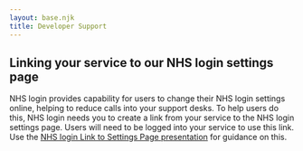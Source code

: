 ```yaml
---
layout: base.njk
title: Developer Support
---
```


 ## Linking your service to our NHS login settings page
 NHS login provides capability for users to change their NHS login settings online, helping to reduce calls into your support desks. To help users do this, NHS login needs you to create a link from your service to the NHS login settings page. Users will need to be logged into your service to use this link.
 Use the [NHS login Link to Settings Page presentation](https://github.com/nhsconnect/nhslogin/raw/master/NHSlogin%20Link%20to%20Settings%20Page%20v1.0.pptx) for guidance on this.

